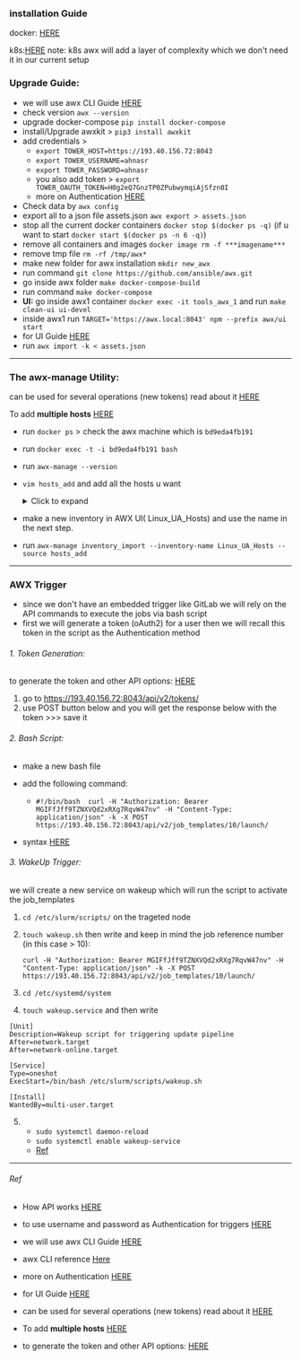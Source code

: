 ### installation Guide

docker: [HERE](https://github.com/ansible/awx/blob/devel/tools/docker-compose/README.md)

k8s:[HERE](https://gist.github.com/dmccuk/93db22e9b30d1963b8fca0de96fc82f0)
note: k8s awx will add a layer of complexity which we don't need it in our current setup

### Upgrade Guide:
- we will use awx CLI Guide [HERE](https://docs.ansible.com/ansible-tower/latest/html/towercli/examples.html)
- check version `awx --version` 
- upgrade docker-compose `pip install docker-compose`
- install/Upgrade awxkit > `pip3 install awxkit`
- add credentials > 
    - `export TOWER_HOST=https://193.40.156.72:8043`     
    - `export TOWER_USERNAME=ahnasr`
    - `export TOWER_PASSWORD=ahnasr`
    - you also add token > `export TOWER_OAUTH_TOKEN=H0g2eQ7GnzTP0ZPubwymqiAjSfzn0I`
    - more on Authentication [HERE](https://docs.ansible.com/ansible-tower/latest/html/towercli/authentication.html#authentication)
- Check data by `awx config`
- export all to a json file assets.json `awx export > assets.json`
- stop all the current docker containers `docker stop $(docker ps -q)` (if u want to start `docker start $(docker ps -n 6 -q)`)
- remove all containers and images `docker image rm -f ***imagename***`
- remove tmp file `rm -rf /tmp/awx*`
- make new folder for awx installation `mkdir new_awx`
- run command `git clone https://github.com/ansible/awx.git`
- go inside awx folder `make docker-compose-build`
- run command `make docker-compose`
- **UI:** go inside awx1 container `docker exec -it tools_awx_1` and run `make clean-ui ui-devel`
- inside awx1 run `TARGET='https://awx.local:8043' npm --prefix awx/ui start`
- for UI Guide [HERE](https://github.com/ansible/awx/blob/devel/tools/docker-compose/README.md)
- run `awx import -k < assets.json`
        


--------
### The awx-manage Utility: 
can be used for several operations (new tokens) read about it [HERE](urlhttps://docs.ansible.com/ansible-tower/latest/html/administration/tower-manage.html#id1)

To add **multiple hosts** [HERE](https://www.unixarena.com/2018/12/awx-ansible-tower-inventory-bulk-hosts-import.html/#:~:text=Add%20Multiple%20hosts%20in%20AWX,ansible%20clients%20in%20few%20minutes)

* run `docker ps` > check the awx machine which is `bd9eda4fb191`
* run `docker exec -t -i bd9eda4fb191 bash`
* run `awx-manage --version`  
    
* `vim hosts_add` and add all the hosts u want 
      <details><summary>Click to expand</summary>
    #just add all the ip u want
    192.168.3.152
    192.168.3.153
    192.168.3.154
    192.168.3.155
    192.168.3.156
    192.168.3.157
    192.168.3.158
    192.168.3.159
     </details>

* make a new inventory in AWX UI( Linux_UA_Hosts) and use the name in the next step.
* run  `awx-manage inventory_import --inventory-name Linux_UA_Hosts --source hosts_add`


---
### AWX Trigger
* since we don't have an embedded trigger like GitLab we will rely on the API commands to execute the jobs via bash script
* first we will generate a token (oAuth2) for a user then we will recall this token in the script as the Authentication method 


###### 1. Token Generation:
to generate the token and other API options: [HERE](https://docs.ansible.com/ansible-tower/latest/html/towerapi/api_ref.html#/Authentication/Authentication_tokens_create_0) 

1. go to https://193.40.156.72:8043/api/v2/tokens/
2. use POST button below and you will get the response below with the token >>> save it 

###### 2. Bash Script: 
* make a new bash file 
* add the following command: 
   - `#!/bin/bash 
    curl -H "Authorization: Bearer MGIFfJff9TZNXVQd2xRXg7RqvW47nv" -H "Content-Type: application/json" -k -X POST https://193.40.156.72:8043/api/v2/job_templates/10/launch/`

* syntax [HERE](https://docs.ansible.com/ansible-tower/latest/html/administration/oauth2_token_auth.html#ag-use-oauth-pat)

###### 3. WakeUp Trigger:

we will create a new service on wakeup which will run the script to activate the job_templates

1. `cd /etc/slurm/scripts/` on the trageted node

2. `touch wakeup.sh` then write and keep in mind the job reference number (in this case > 10):

    `curl -H "Authorization: Bearer MGIFfJff9TZNXVQd2xRXg7RqvW47nv" -H "Content-Type: application/json" -k -X POST https://193.40.156.72:8043/api/v2/job_templates/10/launch/`

    
3. `cd /etc/systemd/system`

4. `touch wakeup.service` and then write

```
[Unit]
Description=Wakeup script for triggering update pipeline
After=network.target
After=network-online.target

[Service]
Type=oneshot
ExecStart=/bin/bash /etc/slurm/scripts/wakeup.sh

[Install]
WantedBy=multi-user.target
```
5. - `sudo systemctl daemon-reload`
   - `sudo systemctl enable wakeup-service`
   - [Ref](https://unix.stackexchange.com/questions/57852/how-do-i-start-a-cron-job-1-min-after-reboot)



-----------------------------
###### Ref 

* How API works [HERE](https://medium.com/@claudio.domingos/ansible-awx-from-scratch-to-rest-api-part-3-of-8-3adcf539031f)
* to use username and password as Authentication for triggers [HERE](https://stackoverflow.com/questions/3044315/how-to-set-the-authorization-header-using-curl)

* we will use awx CLI Guide [HERE](https://docs.ansible.com/ansible-tower/latest/html/towercli/examples.html)

* awx CLI reference [Here](https://docs.ansible.com/ansible-tower/latest/html/towercli/reference.html#awx-export)

*  more on Authentication [HERE](https://docs.ansible.com/ansible-tower/latest/html/towercli/authentication.html#authentication)
* for UI Guide [HERE](https://github.com/ansible/awx/blob/devel/tools/docker-compose/README.md)
* can be used for several operations (new tokens) read about it [HERE](https://docs.ansible.com/ansible-tower/latest/html/administration/tower-manage.html#id1)

* To add **multiple hosts** [HERE](https://www.unixarena.com/2018/12/awx-ansible-tower-inventory-bulk-hosts-import.html/#:~:text=Add%20Multiple%20hosts%20in%20AWX,ansible%20clients%20in%20few%20minutes)

* to generate the token and other API options: [HERE](https://docs.ansible.com/ansible-tower/latest/html/towerapi/api_ref.html#/Authentication/Authentication_tokens_create_0) 
